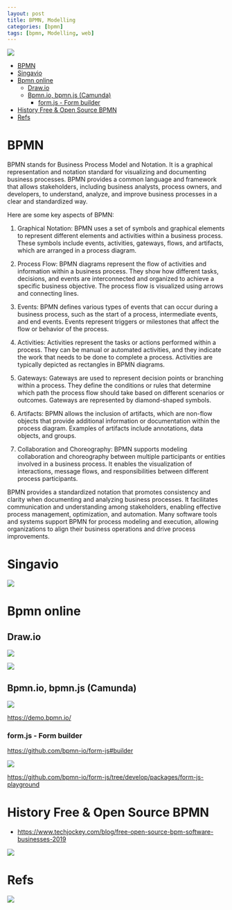 ```yaml
---
layout: post
title: BPMN, Modelling 
categories: [bpmn]
tags: [bpmn, Modelling, web]
---
```

![](../pics/2022-09-23-bpmn_image_1.png)
- [BPMN](#bpmn)
- [Singavio](#singavio)
- [Bpmn online](#bpmn-online)
  - [Draw.io](#drawio)
  - [Bpmn.io, bpmn.js (Camunda)](#bpmnio-bpmnjs-camunda)
    - [form.js - Form builder](#formjs---form-builder)
- [History Free \& Open Source BPMN](#history-free--open-source-bpmn)
- [Refs](#refs)

# BPMN 
BPMN stands for Business Process Model and Notation. It is a graphical representation and notation standard for visualizing and documenting business processes. BPMN provides a common language and framework that allows stakeholders, including business analysts, process owners, and developers, to understand, analyze, and improve business processes in a clear and standardized way.

Here are some key aspects of BPMN:

1. Graphical Notation: BPMN uses a set of symbols and graphical elements to represent different elements and activities within a business process. These symbols include events, activities, gateways, flows, and artifacts, which are arranged in a process diagram.

2. Process Flow: BPMN diagrams represent the flow of activities and information within a business process. They show how different tasks, decisions, and events are interconnected and organized to achieve a specific business objective. The process flow is visualized using arrows and connecting lines.

3. Events: BPMN defines various types of events that can occur during a business process, such as the start of a process, intermediate events, and end events. Events represent triggers or milestones that affect the flow or behavior of the process.

4. Activities: Activities represent the tasks or actions performed within a process. They can be manual or automated activities, and they indicate the work that needs to be done to complete a process. Activities are typically depicted as rectangles in BPMN diagrams.

5. Gateways: Gateways are used to represent decision points or branching within a process. They define the conditions or rules that determine which path the process flow should take based on different scenarios or outcomes. Gateways are represented by diamond-shaped symbols.

6. Artifacts: BPMN allows the inclusion of artifacts, which are non-flow objects that provide additional information or documentation within the process diagram. Examples of artifacts include annotations, data objects, and groups.

7. Collaboration and Choreography: BPMN supports modeling collaboration and choreography between multiple participants or entities involved in a business process. It enables the visualization of interactions, message flows, and responsibilities between different process participants.

BPMN provides a standardized notation that promotes consistency and clarity when documenting and analyzing business processes. It facilitates communication and understanding among stakeholders, enabling effective process management, optimization, and automation. Many software tools and systems support BPMN for process modeling and execution, allowing organizations to align their business operations and drive process improvements.

# Singavio 
![](../pics/2022-09-23-bpmn_image_2.png)

# Bpmn online 


## Draw.io 
![](../pics/2022-09-23-bpmn_image_3.png)

![](../pics/2022-09-23-bpmn_image_4.png)

## Bpmn.io, bpmn.js (Camunda)
![](../pics/2022-09-23-bpmn_image_5.png)

<https://demo.bpmn.io/>


### form.js - Form builder 

<https://github.com/bpmn-io/form-js#builder>

![](../pics/2022-09-23-bpmn_image_6.png)

<https://github.com/bpmn-io/form-js/tree/develop/packages/form-js-playground>

# History Free & Open Source BPMN 

- <https://www.techjockey.com/blog/free-open-source-bpm-software-businesses-2019>

![](../pics/2022-09-23-bpmn_image_7.png)  

# Refs

![](../pics/2022-09-23-bpmn_image_8.png)  
